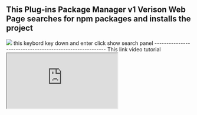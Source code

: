This Plug-ins Package Manager v1 Verison Web Page searches for npm packages and installs the project
---------------------------------------------------------------------------------------------------
<img src="https://media-hosting.imagekit.io/3faa3771d19c4928/managerPackV1.jpg?Expires=1841592518&Key-Pair-Id=K2ZIVPTIP2VGHC&Signature=w8p15EeI4mv7e3IIWZkNjK0vz8e2YqdCRZ9f~s~pzod7WlOroaQiPUtSqLJ-sAWssyTq3A4ptyp~VlO6yJdvDwmknXAaptLTvzZ-m3bZbuas9eoYcxBzExh6wm6PZ4kB-1BcimOaZOaGxa4aKGLU7ZlxFPOiUE-g8juUz3eqDjQo9qojdLGydpNLH3IBigujIzDrZx1naIOcR1TF7w12tBK0XzjphzJLJ2Dd7U4-mUkp9YKxfEwR3mOf6419SmD3tJq8auF7WUm5XnNCIEFCdHQVCFmpoTIqmcFeuuoLG8vlmhHLOX3lzaoVmkho0V~Val~fFRYJAvHOq2Bu~oJmQw__"/>
this keybord key down and enter click show search  panel
---------------------------------------------------------
This  link video tutorial 

<iframe src="https://media-hosting.imagekit.io/2a4a5aadf4884fb5/ccc.mp4?Expires=1841593309&Key-Pair-Id=K2ZIVPTIP2VGHC&Signature=m1Iy3P4dI~WE1vOGxu~9H89sFk8Y5ghGm4kIeAXgjxospiX09pQEJ5XlEgagZjM2a1uylJdKEqP8OKbtXNx5Gl5au53zUA0VvdkAuedWvzeMzoav9XnXfICkBjjnq9sgkhchNas-jXcPLXsV6jK3h6hS0fsdcPvcM5xLpHe0opvsF9wf0ZZ3tHSBECa5tFTYCAkzWA4mglE4U7JSTSOEwY19K6Q5zLVKEnC-QXps37zztI376VmGWLByBv8zrsUaHOlkqcZoSZj4OVgZSyT9ALYXDK1nFquzIAvJgAYxQoL9PQHmUxdeWbnHLY~boK1Yt5zgvfQLJBQY2NwTwkKN0w__"/>
